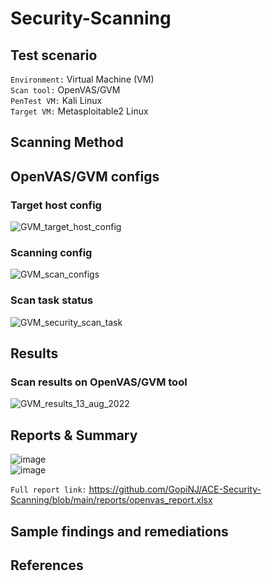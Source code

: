 # Security-Scanning
## Test scenario  
`Environment:` Virtual Machine (VM)  
`Scan tool:` OpenVAS/GVM  
`PenTest VM:` Kali Linux  
`Target VM:` Metasploitable2 Linux  
## Scanning Method

## OpenVAS/GVM configs
### Target host config
![GVM_target_host_config](https://user-images.githubusercontent.com/95695894/186097103-7300223f-dd2d-49ce-862d-d9c00e9ff480.PNG)  
### Scanning config
![GVM_scan_configs](https://user-images.githubusercontent.com/95695894/186097241-ae5469f9-4826-4a65-80cf-51f755af0812.PNG)  
### Scan task status
![GVM_security_scan_task](https://user-images.githubusercontent.com/95695894/186097313-03e84635-f434-4535-bf6f-c2d277437d2a.PNG)

## Results
### Scan results on OpenVAS/GVM tool
![GVM_results_13_aug_2022](https://user-images.githubusercontent.com/95695894/186097553-4cbf8c96-a622-43f5-884e-bc28ba5a8959.PNG)
## Reports & Summary
![image](https://user-images.githubusercontent.com/95695894/186098681-ce8fcd52-88c0-482f-bc4e-4241a9e05fad.png)  
![image](https://user-images.githubusercontent.com/95695894/186099650-44271709-0473-476d-9e35-93d26860a350.png)

`Full report link:` https://github.com/GopiNJ/ACE-Security-Scanning/blob/main/reports/openvas_report.xlsx


## Sample findings and remediations

## References
